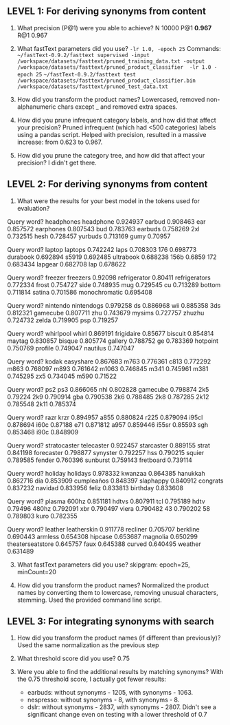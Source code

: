 
## LEVEL 1: For deriving synonyms from content ##
1. What precision (P@1) were you able to achieve?
N       10000
P@1     **0.967**
R@1     0.967

2. What fastText parameters did you use?
`-lr 1.0, -epoch 25`
Commands: `~/fastText-0.9.2/fasttext supervised -input /workspace/datasets/fasttext/pruned_training_data.txt -output /workspace/datasets/fasttext/pruned_product_classifier  -lr 1.0 -epoch 25`
`~/fastText-0.9.2/fasttext test /workspace/datasets/fasttext/pruned_product_classifier.bin  /workspace/datasets/fasttext/pruned_test_data.txt`

3. How did you transform the product names?
Lowercased, removed non-alphanumeric chars except _ and removed extra spaces.

4. How did you prune infrequent category labels, and how did that affect your precision?
Pruned infrequent (which had <500 categories) labels using a pandas script. Helped with precision, resulted in a massive increase: from 0.623 to 0.967.

5. How did you prune the category tree, and how did that affect your precision?
I didn't get there.

## LEVEL 2: For deriving synonyms from content ##

1. What were the results for your best model in the tokens used for evaluation?

Query word? headphones
headphone 0.924937
earbud 0.908463
ear 0.857572
earphones 0.807543
bud 0.783763
earbuds 0.758269
2xl 0.732515
hesh 0.728457
yurbuds 0.713169
gumy 0.70957

Query word? laptop
laptops 0.742242
laps 0.708303
176 0.698773
durabook 0.692894
s5919 0.692485
ultrabook 0.688238
156b 0.6859
172 0.683434
lapgear 0.682708
lap 0.678622

Query word? freezer
freezers 0.92098
refrigerator 0.80411
refrigerators 0.772334
frost 0.754727
side 0.748935
mug 0.729545
cu 0.713289
bottom 0.711814
satina 0.701586
monochromatic 0.695408

Query word? nintendo
nintendogs 0.979258
ds 0.886968
wii 0.885358
3ds 0.812321
gamecube 0.807711
zhu 0.743679
mysims 0.727757
zhuzhu 0.724732
zelda 0.719905
psp 0.719257

Query word? whirlpool
whirl 0.869191
frigidaire 0.85677
biscuit 0.854814
maytag 0.830857
bisque 0.805774
gallery 0.788752
ge 0.783369
hotpoint 0.750769
profile 0.749047
nautilus 0.747047

Query word? kodak
easyshare 0.867683
m763 0.776361
c813 0.772292
m863 0.768097
m893 0.761642
m1063 0.746845
m341 0.745961
m381 0.745295
zx5 0.734045
m590 0.71522

Query word? ps2
ps3 0.866065
nhl 0.802828
gamecube 0.798874
2k5 0.79224
2k9 0.790914
gba 0.790538
2k6 0.788485
2k8 0.787285
2k12 0.785548
2k11 0.785374

Query word? razr
krzr 0.894957
a855 0.880824
r225 0.879094
i95cl 0.878694
i60c 0.87188
e71 0.871812
a957 0.859446
i55sr 0.85593
sgh 0.853468
i90c 0.848909

Query word? stratocaster
telecaster 0.922457
starcaster 0.889155
strat 0.841198
forecaster 0.798877
synyster 0.792257
hss 0.790215
squier 0.789585
fender 0.760396
sunburst 0.759143
fretboard 0.739114

Query word? holiday
holidays 0.978332
kwanzaa 0.864385
hanukkah 0.862716
día 0.853909
cumpleaños 0.848397
slaphappy 0.840912
congrats 0.837232
navidad 0.833956
feliz 0.833813
birthday 0.833608

Query word? plasma
600hz 0.851181
hdtvs 0.807911
tcl 0.795189
hdtv 0.79496
480hz 0.792091
xbr 0.790497
viera 0.790482
43 0.790202
58 0.789803
kuro 0.782355

Query word? leather
leatherskin 0.911778
recliner 0.705707
berkline 0.690443
armless 0.654308
hipcase 0.653687
magnolia 0.650299
theaterseatstore 0.645757
faux 0.645388
curved 0.640495
weather 0.631489

3. What fastText parameters did you use?
skipgram: epoch=25, minCount=20

4. How did you transform the product names?
Normalized the product names by converting them to lowercase, removing unusual characters, stemming. Used the provided command line script.  


## LEVEL 3: For integrating synonyms with search ##
1. How did you transform the product names (if different than previously)?
Used the same normalization as the previous step

2. What threshold score did you use?
0.75

3. Were you able to find the additional results by matching synonyms?
With the 0.75 threshold score, I actually got fewer results:
    * earbuds: without synonyms - 1205, with synonyms - 1063.
    * nespresso: without synonyms - 8, with synonyms - 8.
    * dslr: without synonyms - 2837, with synonyms - 2807.
Didn't see a significant change even on testing with a lower threshold of 0.7


